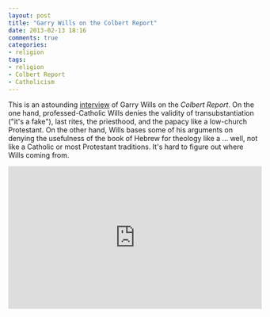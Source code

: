 ```yaml
---
layout: post
title: "Garry Wills on the Colbert Report"
date: 2013-02-13 18:16
comments: true
categories: 
- religion
tags:
- religion
- Colbert Report
- Catholicism
---
```


This is an astounding [interview][] of Garry Wills on the *Colbert
Report*. On the one hand, professed-Catholic Wills denies the validity 
of transubstantiation ("it's a fake"), last rites, the priesthood, and 
the papacy like a low-church Protestant. On the other hand, Wills bases 
some of his arguments on denying the usefulness of the book of Hebrew 
for theology like a ... well, not like a Catholic or most Protestant 
traditions. It's hard to figure out where Wills coming from.

  [interview]: http://www.colbertnation.com/the-colbert-report-videos/423715/february-11-2013/garry-wills
<iframe src="http://media.mtvnservices.com/embed/mgid:cms:video:colbertnation.com:423715" width="512" height="288" frameborder="0"></iframe>
		

